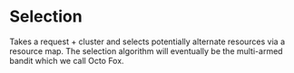 # Selection

Takes a request + cluster and selects potentially alternate resources via a resource map.
The selection algorithm will eventually be the multi-armed bandit which we call Octo Fox.
